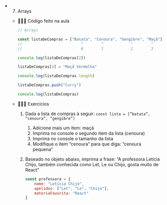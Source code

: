 - 07. Arrays 
    - 👩🏻‍🏫 Código feito na aula
        
        ```jsx
        // Arrays
        
        const listaDeCompras = ["Batata", "Cenoura", "Gengibre", "Maçã"]
        //                          ^        ^            ^        ^
        //                          0        1            2        3
        
        console.log(listaDeCompras[2])
        
        listaDeCompras[3] = "Maçã Vermelha"
        
        console.log(listaDeCompras.length)
        
        listaDeCompras.push("Curry")
        
        console.log(listaDeCompras)
        ```
        
    - 🧑🏻‍💻 Exercícios
        1. Dada a lista de compras à seguir: `const lista = [”batata”, “cenoura”, “gengibre”]`
            1. Adicione mais um item: maçã
            2. Imprima no console o segundo item da lista (cenoura)
            3. Imprima no console o tamanho da lista
            4. Modifique o item “cenoura” para que diga: “cenoura pequena”
        2. Baseado no objeto abaixo, imprima a frase: “A professora Letícia Chijo, também conhecida como Let, Le ou Chijo, gosta muito de React”
            
            ```jsx
            const professora = {
            	nome: "Letícia Chijo",
            	apelidos: ["Let", "Le", "Chijo"],
            	materiaFavorita: "React"
            }
            ```
            
  